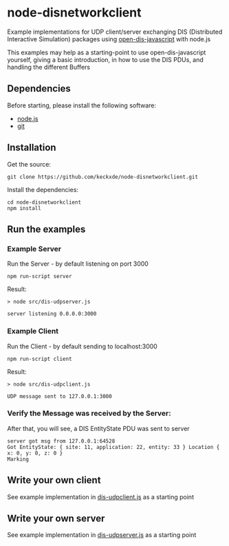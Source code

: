 # node-disnetworkclient
Example implementations for UDP client/server exchanging DIS (Distributed Interactive Simulation) packages using [open-dis-javascript](https://github.com/open-dis/open-dis-javascript) with node.js

This examples may help as a starting-point to use open-dis-javascript yourself,
giving a basic introduction, in how to use the DIS PDUs, and handling the different
Buffers

## Dependencies

Before starting, please install the following software:

 - [node.js](https://nodejs.org/en/)
 - [git](https://git-scm.com/downloads)

## Installation

Get the source:

```
git clone https://github.com/keckxde/node-disnetworkclient.git
```

Install the dependencies:

```
cd node-disnetworkclient
npm install
```

## Run the examples

### Example Server

Run the Server - by default listening on port 3000

```
npm run-script server
```

Result:
```
> node src/dis-udpserver.js

server listening 0.0.0.0:3000
```

### Example Client

Run the Client - by default sending to localhost:3000

```
npm run-script client
```

Result:
```
> node src/dis-udpclient.js

UDP message sent to 127.0.0.1:3000
```

### Verify the Message was received by the Server:

After that, you will see, a DIS EntityState PDU was sent to server

```
server got msg from 127.0.0.1:64528
Got EntityState: { site: 11, application: 22, entity: 33 } Location { x: 0, y: 0, z: 0 } 
Marking
```

## Write your own client

See example implementation in [dis-udpclient.js](./src/dis-udpclient.js) as a starting point


## Write your own server


See example implementation in [dis-udpserver.js](./src/dis-udpserver.js) as a starting point

